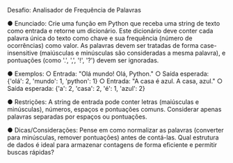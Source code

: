 Desafio: Analisador de Frequência de Palavras

● Enunciado: Crie uma função em Python que receba uma string de texto como
entrada e retorne um dicionário. Este dicionário deve conter cada palavra única
do texto como chave e sua frequência (número de ocorrências) como valor. As
palavras devem ser tratadas de forma case-insensitive (maiúsculas e minúsculas
são consideradas a mesma palavra), e pontuações (como '.', ',', '!', '?') devem ser
ignoradas.

● Exemplos:
○ Entrada: "Olá mundo! Olá, Python."
○ Saída esperada: {'olá': 2, 'mundo': 1, 'python': 1}
○ Entrada: "A casa é azul. A casa, azul."
○ Saída esperada: {'a': 2, 'casa': 2, 'é': 1, 'azul': 2}

● Restrições: A string de entrada pode conter letras (maiúsculas e minúsculas),
números, espaços e pontuações comuns. Considerar apenas palavras separadas
por espaços ou pontuações.

● Dicas/Considerações: Pense em como normalizar as palavras (converter para
minúsculas, remover pontuações) antes de contá-las. Qual estrutura de dados é
ideal para armazenar contagens de forma eficiente e permitir buscas rápidas?